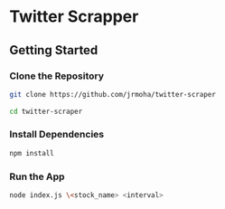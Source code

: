 # Twitter Scrapper

## Getting Started

### Clone the Repository

```bash
git clone https://github.com/jrmoha/twitter-scraper
 
cd twitter-scraper
```

### Install Dependencies

```bash
npm install
```

### Run the App

```bash
node index.js \<stock_name> <interval>
```
